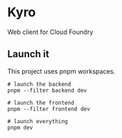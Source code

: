 # Kyro

Web client for Cloud Foundry

## Launch it

This project uses pnpm workspaces.

```
# launch the backend
pnpm --filter backend dev

# launch the frontend
pnpm --filter frontend dev

# launch everything
pnpm dev
```
